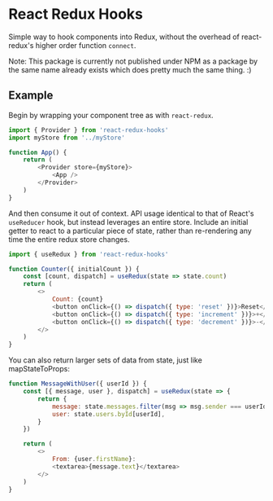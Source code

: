 # React Redux Hooks

Simple way to hook components into Redux, without the overhead of react-redux's higher order function `connect`.

Note: This package is currently not published under NPM as a package by the same name already exists which does pretty much the same thing. :)

## Example
Begin by wrapping your component tree as with `react-redux`.

```javascript
import { Provider } from 'react-redux-hooks'
import myStore from '../myStore'

function App() {
    return (
        <Provider store={myStore}>
            <App />
        </Provider>
    )
}
```

And then consume it out of context.  API usage identical to that of React's `useReducer` hook, but instead leverages an entire store. Include an initial getter to react to a particular piece of state, rather than re-rendering any time the entire redux store changes.

```javascript
import { useRedux } from 'react-redux-hooks'

function Counter({ initialCount }) {
    const [count, dispatch] = useRedux(state => state.count)
    return (
        <>
            Count: {count}
            <button onClick={() => dispatch({ type: 'reset' })}>Reset</button>
            <button onClick={() => dispatch({ type: 'increment' })}>+</button>
            <button onClick={() => dispatch({ type: 'decrement' })}>-</button>
        </>
    )
}
```

You can also return larger sets of data from state, just like mapStateToProps:

```javascript
function MessageWithUser({ userId }) {
    const [{ message, user }, dispatch] = useRedux(state => {
        return {
            message: state.messages.filter(msg => msg.sender === userId),
            user: state.users.byId[userId],
        }
    })

    return (
        <>
            From: {user.firstName}:
            <textarea>{message.text}</textarea>
        </>
    )
}
```
